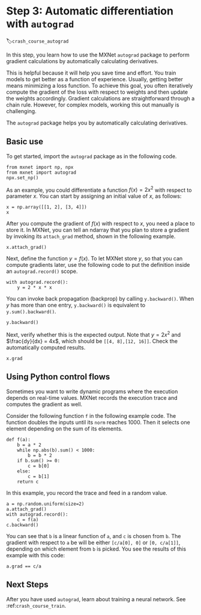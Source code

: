 # Step 3: Automatic differentiation with `autograd`
:label:`crash_course_autograd`

In this step, you learn how to use the MXNet `autograd` package to perform gradient calculations by automatically calculating derivatives.

This is helpful because it will help you save time and effort. You train models to get better as a function of experience. Usually, getting better means minimizing a loss function. To achieve this goal, you often iteratively compute the gradient of the loss with respect to weights and then update the weights accordingly. Gradient calculations are straightforward through a chain rule. However, for complex models, working this out manually is challenging.

The `autograd` package helps you by automatically calculating derivatives.

## Basic use

To get started, import the `autograd` package as in the following code.

```{.python .input}
from mxnet import np, npx
from mxnet import autograd
npx.set_np()
```

As an example, you could differentiate a function $f(x) = 2 x^2$ with respect to parameter $x$. You can start by assigning an initial value of $x$, as follows:

```{.python .input  n=3}
x = np.array([[1, 2], [3, 4]])
x
```

After you compute the gradient of $f(x)$ with respect to $x$, you need a place to store it. In MXNet, you can tell an ndarray that you plan to store a gradient by invoking its `attach_grad` method, shown in the following example.

```{.python .input  n=6}
x.attach_grad()
```

Next, define the function $y=f(x)$. To let MXNet store $y$, so that you can compute gradients later, use the following code to put the definition inside an `autograd.record()` scope. 

```{.python .input  n=7}
with autograd.record():
    y = 2 * x * x
```

You can invoke back propagation (backprop) by calling `y.backward()`. When $y$ has more than one entry, `y.backward()` is equivalent to `y.sum().backward()`.
<!-- I'm not sure what this second part really means. I don't have enough context. TMI?-->

```{.python .input  n=8}
y.backward()
```

Next, verify whether this is the expected output. Note that $y=2x^2$ and $\frac{dy}{dx} = 4x$, which should be `[[4, 8],[12, 16]]`. Check the automatically computed results.

```{.python .input  n=9}
x.grad
```

## Using Python control flows

Sometimes you want to write dynamic programs where the execution depends on real-time values. MXNet records the execution trace and computes the gradient as well.

Consider the following function `f` in the following example code. The function doubles the inputs until its `norm` reaches 1000. Then it selects one element depending on the sum of its elements. 
<!-- I wonder if there could be another less "mathy" demo of this -->

```{.python .input}
def f(a):
    b = a * 2
    while np.abs(b).sum() < 1000:
        b = b * 2
    if b.sum() >= 0:
        c = b[0]
    else:
        c = b[1]
    return c
```

In this example, you record the trace and feed in a random value.

```{.python .input}
a = np.random.uniform(size=2)
a.attach_grad()
with autograd.record():
    c = f(a)
c.backward()
```

You can see that `b` is a linear function of `a`, and `c` is chosen from `b`. The gradient with respect to `a` be will be either `[c/a[0], 0]` or `[0, c/a[1]]`, depending on which element from `b` is picked. You see the results of this example with this code:

```{.python .input}
a.grad == c/a
```

## Next Steps

After you have used `autograd`, learn about training a neural network. See :ref:`crash_course_train`.
